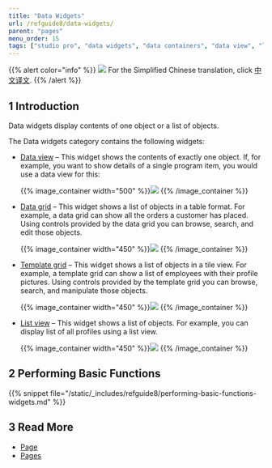 ```yaml
---
title: "Data Widgets"
url: /refguide8/data-widgets/
parent: "pages"
menu_order: 15
tags: ["studio pro", "data widgets", "data containers", "data view", "list view", "data grid"]
---
```


{{% alert color="info" %}}
<img src="attachments/chinese-translation/china.png" style="display: inline-block; margin: 0" /> For the Simplified Chinese translation, click [中文译文](https://cdn.mendix.tencent-cloud.com/documentation/refguide8/data-widgets.pdf).
{{% /alert %}}

## 1 Introduction

Data widgets display contents of one object or a list of objects. 

The Data widgets category contains the following widgets:

* [Data view](/refguide8/data-view/) – This widget shows the contents of exactly one object. If, for example, you want to show details of a single program item, you would use a data view for this:

    {{% image_container width="500" %}}![](/attachments/refguide8/modeling/pages/data-widgets/data-view-example.png)
    {{% /image_container %}}

* [Data grid](/refguide8/data-grid/) – This widget shows a list of objects in a table format. For example, a data grid can show all the orders a customer has placed. Using controls provided by the data grid you can browse, search, and edit those objects.

    {{% image_container width="450" %}}![](/attachments/refguide8/modeling/pages/data-widgets/data-grid-example.png)
    {{% /image_container %}}

* [Template grid](/refguide8/template-grid/) – This widget shows a list of objects in a tile view. For example, a template grid can show a list of employees with their profile pictures. Using controls provided by the template grid you can browse, search, and manipulate those objects.

    {{% image_container width="450" %}}![](/attachments/refguide8/modeling/pages/data-widgets/template-grid-example.png)
    {{% /image_container %}}

* [List view](/refguide8/list-view/) – This widget shows a list of objects. For example, you can display list of all profiles using a list view. 

    {{% image_container width="450" %}}![](/attachments/refguide8/modeling/pages/data-widgets/list-view-example.png)
    {{% /image_container %}}

## 2 Performing Basic Functions

{{% snippet file="/static/_includes/refguide8/performing-basic-functions-widgets.md" %}}

## 3 Read More

* [Page](/refguide8/page/)
* [Pages](/refguide8/pages/)